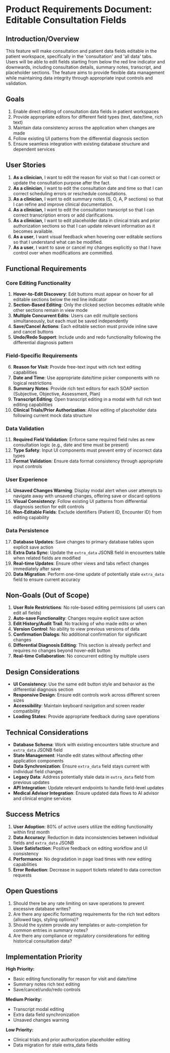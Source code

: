 # Product Requirements Document: Editable Consultation Fields

## Introduction/Overview
This feature will make consultation and patient data fields editable in the patient workspace, specifically in the 'consultation' and 'all data' tabs. Users will be able to edit fields starting from below the red line indicator and downwards, including consultation details, summary notes, transcript, and placeholder sections. The feature aims to provide flexible data management while maintaining data integrity through appropriate input controls and validation.

## Goals
1. Enable direct editing of consultation data fields in patient workspaces
2. Provide appropriate editors for different field types (text, date/time, rich text)
3. Maintain data consistency across the application when changes are made
4. Follow existing UI patterns from the differential diagnosis section
5. Ensure seamless integration with existing database structure and dependent services

## User Stories
1. **As a clinician**, I want to edit the reason for visit so that I can correct or update the consultation purpose after the fact.
2. **As a clinician**, I want to edit the consultation date and time so that I can correct scheduling errors or reschedule consultations.
3. **As a clinician**, I want to edit summary notes (S, O, A, P sections) so that I can refine and improve clinical documentation.
4. **As a clinician**, I want to edit the consultation transcript so that I can correct transcription errors or add clarifications.
5. **As a clinician**, I want to edit placeholder data in clinical trials and prior authorization sections so that I can update relevant information as it becomes available.
6. **As a user**, I want visual feedback when hovering over editable sections so that I understand what can be modified.
7. **As a user**, I want to save or cancel my changes explicitly so that I have control over when modifications are committed.

## Functional Requirements

### Core Editing Functionality
1. **Hover-to-Edit Discovery**: Edit buttons must appear on hover for all editable sections below the red line indicator
2. **Section-Based Editing**: Only the clicked section becomes editable while other sections remain in view mode
3. **Multiple Concurrent Edits**: Users can edit multiple sections simultaneously, but each must be saved independently
4. **Save/Cancel Actions**: Each editable section must provide inline save and cancel buttons
5. **Undo/Redo Support**: Include undo and redo functionality following the differential diagnosis pattern

### Field-Specific Requirements
6. **Reason for Visit**: Provide free-text input with rich text editing capabilities
7. **Date and Time**: Use appropriate date/time picker components with no logical restrictions
8. **Summary Notes**: Provide rich text editors for each SOAP section (Subjective, Objective, Assessment, Plan)
9. **Transcript Editing**: Open transcript editing in a modal with full rich text editing capabilities
10. **Clinical Trials/Prior Authorization**: Allow editing of placeholder data following current mock data structure

### Data Validation
11. **Required Field Validation**: Enforce same required field rules as new consultation logic (e.g., date and time must be present)
12. **Type Safety**: Input UI components must prevent entry of incorrect data types
13. **Format Validation**: Ensure data format consistency through appropriate input controls

### User Experience
14. **Unsaved Changes Warning**: Display modal alert when user attempts to navigate away with unsaved changes, offering save or discard options
15. **Visual Consistency**: Follow existing UI patterns from differential diagnosis section for edit controls
16. **Non-Editable Fields**: Exclude identifiers (Patient ID, Encounter ID) from editing capability

### Data Persistence
17. **Database Updates**: Save changes to primary database tables upon explicit save action
18. **Extra Data Sync**: Update the `extra_data` JSONB field in encounters table when related fields are modified
19. **Real-time Updates**: Ensure other views and tabs reflect changes immediately after save
20. **Data Migration**: Perform one-time update of potentially stale `extra_data` field to ensure current accuracy

## Non-Goals (Out of Scope)
1. **User Role Restrictions**: No role-based editing permissions (all users can edit all fields)
2. **Auto-save Functionality**: Changes require explicit save action
3. **Edit History/Audit Trail**: No tracking of who made edits or when
4. **Version Control**: No ability to view previous versions of data
5. **Confirmation Dialogs**: No additional confirmation for significant changes
6. **Differential Diagnosis Editing**: This section is already perfect and requires no changes beyond hover-edit button
7. **Real-time Collaboration**: No concurrent editing by multiple users

## Design Considerations
- **UI Consistency**: Use the same edit button style and behavior as the differential diagnosis section
- **Responsive Design**: Ensure edit controls work across different screen sizes
- **Accessibility**: Maintain keyboard navigation and screen reader compatibility
- **Loading States**: Provide appropriate feedback during save operations

## Technical Considerations
- **Database Schema**: Work with existing encounters table structure and `extra_data` JSONB field
- **State Management**: Handle edit states without affecting other application components
- **Data Synchronization**: Ensure `extra_data` field stays current with individual field changes
- **Legacy Data**: Address potentially stale data in `extra_data` field from previous updates
- **API Integration**: Update relevant endpoints to handle field-level updates
- **Medical Advisor Integration**: Ensure updated data flows to AI advisor and clinical engine services

## Success Metrics
1. **User Adoption**: 80% of active users utilize the editing functionality within first month
2. **Data Accuracy**: Reduction in data inconsistencies between individual fields and `extra_data` JSONB
3. **User Satisfaction**: Positive feedback on editing workflow and UI consistency
4. **Performance**: No degradation in page load times with new editing capabilities
5. **Error Reduction**: Decrease in support tickets related to data correction requests

## Open Questions
1. Should there be any rate limiting on save operations to prevent excessive database writes?
2. Are there any specific formatting requirements for the rich text editors (allowed tags, styling options)?
3. Should the system provide any templates or auto-completion for common entries in summary notes?
4. Are there any compliance or regulatory considerations for editing historical consultation data?

## Implementation Priority
**High Priority:**
- Basic editing functionality for reason for visit and date/time
- Summary notes rich text editing
- Save/cancel/undo/redo controls

**Medium Priority:**
- Transcript modal editing
- Extra data field synchronization
- Unsaved changes warning

**Low Priority:**
- Clinical trials and prior authorization placeholder editing
- Data migration for stale extra_data fields 
